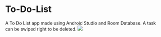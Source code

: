 # To-Do-List
A To Do List app made using Android Studio and Room Database. A task can be swiped right to be deleted.
![]("https://github.com/amishaagg/To-Do-List/blob/master/Notes%20demo.gif")

